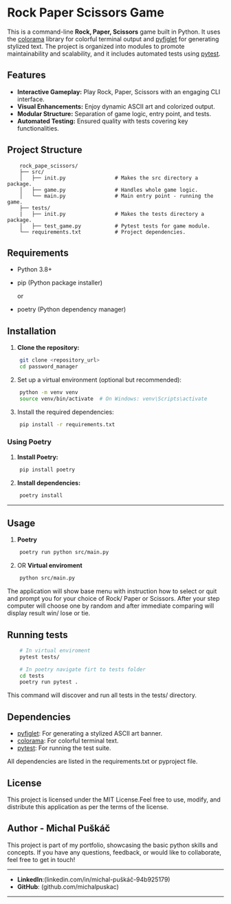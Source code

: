 # Rock Paper Scissors Game

This is a command-line **Rock, Paper, Scissors** game built in Python. It uses the [colorama](https://pypi.org/project/colorama/) library for colorful terminal output and [pyfiglet](https://pypi.org/project/pyfiglet/) for generating stylized text. The project is organized into modules to promote maintainability and scalability, and it includes automated tests using [pytest](https://pypi.org/project/pytest/).

## Features

- **Interactive Gameplay:** Play Rock, Paper, Scissors with an engaging CLI interface.
- **Visual Enhancements:** Enjoy dynamic ASCII art and colorized output.
- **Modular Structure:** Separation of game logic, entry point, and tests.
- **Automated Testing:** Ensured quality with tests covering key functionalities.

## Project Structure

```
    rock_pape_scissors/
    ├── src/
    │   ├── init.py                # Makes the src directory a package.
    │   ├── game.py                # Handles whole game logic.
    │   └── main.py                # Main entry point - running the game.
    ├── tests/
    |   ├── init.py                # Makes the tests directory a package.
    │   ├── test_game.py           # Pytest tests for game module.
    └── requirements.txt           # Project dependencies.
```

## Requirements

- Python 3.8+
- pip (Python package installer) 

    or 
- poetry (Python dependency manager)


## Installation

1. **Clone the repository:**
```bash
    git clone <repository_url>
    cd password_manager
```

2.	Set up a virtual environment (optional but recommended):
```bash
    python -m venv venv
    source venv/bin/activate  # On Windows: venv\Scripts\activate
```

3.	Install the required dependencies:
```bash
    pip install -r requirements.txt
```

### Using Poetry
1. **Install Poetry:**
```bash
    pip install poetry
```

2. **Install dependencies:**
```bash
    poetry install
```

---
## Usage
1. **Poetry**
```bash
    poetry run python src/main.py
```

2. OR **Virtual enviroment**
```bash
    python src/main.py
```

The application will show base menu with instruction how to select or quit and prompt you for your choice of Rock/ Paper or Scissors. After your step computer will choose one by random and after immediate comparing will display result win/ lose or tie.

## Running tests
```bash
    # In virtual enviroment
    pytest tests/

    # In poetry navigate firt to tests folder
    cd tests
    poetry run pytest .
```

This command will discover and run all tests in the tests/ directory.


## Dependencies

 - [pyfiglet](https://pypi.org/project/pyfiglet/): For generating a stylized ASCII art banner.
 - [colorama](https://pypi.org/project/colorama/): For colorful terminal text.
 - [pytest](https://pypi.org/project/pytest/): For running the test suite.

All dependencies are listed in the requirements.txt or pyproject  file.

## License
This project is licensed under the MIT License.Feel free to use, modify, and distribute this application as per the terms of the license.

## Author - Michal Puškáč

This project is part of my portfolio, showcasing the basic python skills and concepts. If you have any questions, feedback, or would like to collaborate, feel free to get in touch!

---
- **LinkedIn**:(linkedin.com/in/michal-puškáč-94b925179)
- **GitHub**: (github.com/michalpuskac)

---